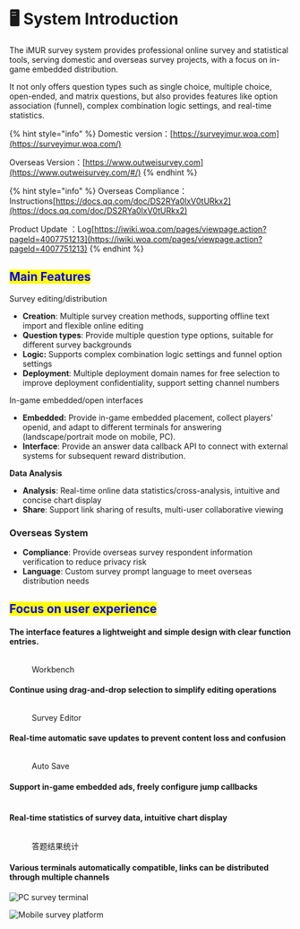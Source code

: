 # 🖥️ System Introduction

The iMUR survey system provides professional online survey and statistical tools, serving domestic and overseas survey projects, with a focus on in-game embedded distribution.&#x20;

It not only offers question types such as single choice, multiple choice, open-ended, and matrix questions, but also provides features like option association (funnel), complex combination logic settings, and real-time statistics.

{% hint style="info" %}
Domestic version：[https://surveyimur.woa.com](https://surveyimur.woa.com/)

Overseas Version：[https://www.outweisurvey.com](https://www.outweisurvey.com/#/)
{% endhint %}

{% hint style="info" %}
Overseas Compliance： Instructions[https://docs.qq.com/doc/DS2RYa0lxV0tURkx2](https://docs.qq.com/doc/DS2RYa0lxV0tURkx2)

Product Update ：Log[https://iwiki.woa.com/pages/viewpage.action?pageId=4007751213](https://iwiki.woa.com/pages/viewpage.action?pageId=4007751213)
{% endhint %}

## <mark style="color:blue;">Main Features</mark>

Survey editing/distribution

* **Creation**: Multiple survey creation methods, supporting offline text import and flexible online editing
* **Question types**: Provide multiple question type options, suitable for different survey backgrounds
* **Logic:** Supports complex combination logic settings and funnel option settings
* **Deployment**: Multiple deployment domain names for free selection to improve deployment confidentiality, support setting channel numbers

In-game embedded/open interfaces

* **Embedded:** Provide in-game embedded placement, collect players' openid, and adapt to different terminals for answering (landscape/portrait mode on mobile, PC).
* **Interface**: Provide an answer data callback API to connect with external systems for subsequent reward distribution.

**Data Analysis**

* **Analysis**: Real-time online data statistics/cross-analysis, intuitive and concise chart display
* **Share**: Support link sharing of results, multi-user collaborative viewing

### Overseas System

* **Compliance**: Provide overseas survey respondent information verification to reduce privacy risk
* **Language**: Custom survey prompt language to meet overseas distribution needs

##

## <mark style="color:blue;">Focus on user experience</mark>

#### The interface features a lightweight and simple design with clear function entries.

<figure><img src="../.gitbook/assets/企业微信截图_17331106425650.png" alt=""><figcaption><p>Workbench</p></figcaption></figure>

#### Continue using drag-and-drop selection to simplify editing operations

<figure><img src="../.gitbook/assets/image (413).png" alt=""><figcaption><p>Survey Editor</p></figcaption></figure>

#### Real-time automatic save updates to prevent content loss and confusion

<figure><img src="../.gitbook/assets/image (409).png" alt=""><figcaption><p>Auto Save</p></figcaption></figure>

#### Support in-game embedded ads, freely configure jump callbacks

<figure><img src="../.gitbook/assets/image (404).png" alt=""><figcaption></figcaption></figure>

#### Real-time statistics of survey data, intuitive chart display

<figure><img src="../.gitbook/assets/image (427).png" alt=""><figcaption><p>答题结果统计</p></figcaption></figure>

#### Various terminals automatically compatible, links can be distributed through multiple channels

![PC survey terminal](<../.gitbook/assets/image (308).png>)

![Mobile survey platform](<../.gitbook/assets/image (502).png>)








